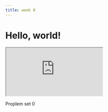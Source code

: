 ```yaml
---
title: week 0
---
```


# Hello, world!

<iframe src="https://www.youtube.com/embed/jjqgP9dpD1k"></iframe>

Proplem set 0
